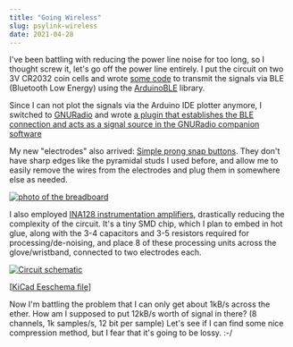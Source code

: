 ```yaml
---
title: "Going Wireless"
slug: psylink-wireless
date: 2021-04-28
---
```


I've been battling with reducing the power line noise for too long, so I
thought screw it, let's go off the power line entirely.  I put the circuit on
two 3V CR2032 coin cells and wrote
[some code](https://codeberg.org/hut/psylink/src/branch/master/experimental/5_ble/arduino/BLEpipe2/BLEpipe2.ino)
to transmit the signals via BLE (Bluetooth Low Energy) using the
[ArduinoBLE](https://www.arduino.cc/en/Reference/ArduinoBLE) library.

Since I can not plot the signals via the Arduino IDE plotter anymore, I
switched to [GNURadio](https://www.gnuradio.org/) and wrote [a plugin that
establishes the BLE connection and acts as a signal source in the GNURadio
companion software](https://codeberg.org/hut/psylink/src/branch/master/experimental/5_ble/gnuradio/block_BLE_source.py)

My new "electrodes" also arrived: [Simple prong snap
buttons](https://www.prym.com/en/non-sew-refill-for-390120-smooth-cap-10mm-silver-coloured-390104).
They don't have sharp edges like the pyramidal studs I used before, and allow
me to easily remove the wires from the electrodes and plug them in somewhere
else as needed.

[![photo of the breadboard](data/myo/IMG_20210428_192422.jpg.resized.png.thumb.jpg)](data/myo/IMG_20210428_192422.jpg.resized.png)

I also employed [INA128 instrumentation
amplifiers](https://www.ti.com/product/INA128), drastically reducing the
complexity of the circuit.  It's a tiny SMD chip, which I plan to embed in hot
glue, along with the 3-4 capacitors and 3-5 resistors required for
processing/de-noising, and place 8 of these processing units across the
glove/wristband, connected to two electrodes each.

[![Circuit schematic](data/myo/myocular0.5.thumb.png)](data/myo/myocular0.5.png)

[[KiCad Eeschema file](data/myo/myocular0.5.sch)]

Now I'm battling the problem that I can only get about 1kB/s across the ether.
How am I supposed to put 12kB/s worth of signal in there? (8 channels,
1k samples/s, 12 bit per sample)  Let's see if I can find some nice compression
method, but I fear that it's going to be lossy. :-/
